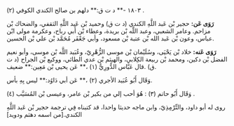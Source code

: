 ١٨٠٣ -** د ت ق:** دلهم بن صالح الكندي الكوفي (٢) .

**رَوَى عَن:** حجير بْن عَبد اللَّهِ الكندي (د ت ق) وحميد بْن عَبد اللَّهِ الثقفي، والضحاك بْن مزاحم. وعامر الشعبي، وعبد اللَّه بْن بريدة، وعطاء بْن أَبي رباح، وعكرمة مولى ابْن عباس، وعون بْن عَبد الله بْن عتبة بْن مسعود، وأبي جَعْفَر مُحَمَّد بْن علي بْن الحسين.

**رَوَى عَنه:** خلاد بْن يَحْيَى، وسُلَيْمان بْن موسى الزُّهْرِيّ، وعُبَيد اللَّه بْن موسى، وأبو نعيم الفضل بْن دكين، ومحمد بْن ربيعة الكِلابي، والهيثم بْن عدي الطائي، ووكيع بْن الجراح (د ت ق) .قال عَبَّاس الدُّورِيُّ (١) ،** عَن يحيى بْن مَعِين:** ضعيف.

وَقَال أَبُو عُبَيد الأجري (٢) ،** عَن أبي دَاوُد:** ليس بِهِ بأس.

وَقَال أَبُو حاتم (٣) : هُوَ أحب إلي من بكير بْن عامر، وعيسى بْن المُسَيَّب (٤) .

روى له أبو داود، والتِّرْمِذِيّ، وابن ماجه حديثا واحدا، قد كتبناه فِي ترجمة حجير بْن عَبد اللَّهِ الكندي.[من اسمه دهثم ودويد]